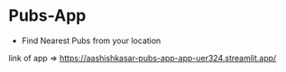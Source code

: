 # Pubs-App

 * Find Nearest Pubs from your location
 
 link of app => https://aashishkasar-pubs-app-app-uer324.streamlit.app/
